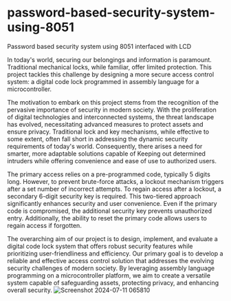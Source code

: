 # password-based-security-system-using-8051
Password based security system using 8051 interfaced with LCD

In today's world, securing our belongings and information is paramount. Traditional 
mechanical locks, while familiar, offer limited protection. This project tackles this challenge by 
designing a more secure access control system: a digital code lock programmed in assembly 
language for a microcontroller. 
 
 
The motivation to embark on this project stems from the recognition of the pervasive 
importance of security in modern society. With the proliferation of digital technologies and 
interconnected systems, the threat landscape has evolved, necessitating advanced measures to 
protect assets and ensure privacy. Traditional lock and key mechanisms, while effective to 
some extent, often fall short in addressing the dynamic security requirements of today's world. 
Consequently, there arises a need for smarter, more adaptable solutions capable of Keeping out 
determined intruders while offering convenience and ease of use to authorized users. 
 
 
The primary access relies on a pre-programmed code, typically 5 digits long. However, to 
prevent brute-force attacks, a lockout mechanism triggers after a set number of incorrect 
attempts.  To regain access after a lockout, a secondary 6-digit security key is required. This 
two-tiered approach significantly enhances security and user convenience. Even if the primary 
code is compromised, the additional security key prevents unauthorized entry. Additionally, 
the ability to reset the primary code allows users to regain access if forgotten. 
 
 
The overarching aim of our project is to design, implement, and evaluate a digital code lock 
system that offers robust security features while prioritizing user-friendliness and efficiency. 
Our primary goal is to develop a reliable and effective access control solution that addresses 
the evolving security challenges of modern society. By leveraging assembly language 
programming on a microcontroller platform, we aim to create a versatile system capable of 
safeguarding assets, protecting privacy, and enhancing overall security.
![Screenshot 2024-07-11 065810](https://github.com/VamsiKrishna-26/password-based-security-system-using-8051/assets/163020209/07ce83be-52e2-41d5-b9af-5a8fb28516ff)

